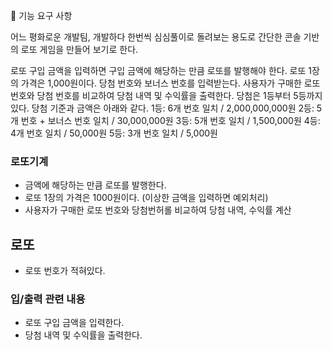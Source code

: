 🎯 기능 요구 사항

어느 평화로운 개발팀,
개발하다 한번씩 심심풀이로 돌려보는 용도로 간단한 콘솔 기반의 로또 게임을 만들어 보기로 한다.

로또 구입 금액을 입력하면 구입 금액에 해당하는 만큼 로또를 발행해야 한다.
로또 1장의 가격은 1,000원이다.
당첨 번호와 보너스 번호를 입력받는다.
사용자가 구매한 로또 번호와 당첨 번호를 비교하여 당첨 내역 및 수익률을 출력한다.
당첨은 1등부터 5등까지 있다. 당첨 기준과 금액은 아래와 같다.
1등: 6개 번호 일치 / 2,000,000,000원
2등: 5개 번호 + 보너스 번호 일치 / 30,000,000원
3등: 5개 번호 일치 / 1,500,000원
4등: 4개 번호 일치 / 50,000원
5등: 3개 번호 일치 / 5,000원

### 로또기계

- 금액에 해당하는 만큼 로또를 발행한다.
- 로또 1장의 가격은 1000원이다. (이상한 금액을 입력하면 예외처리)
- 사용자가 구매한 로또 번호와 당첨번허롤 비교하여 당첨 내역, 수익률 계산

## 로또

- 로또 번호가 적혀있다.

### 입/출력 관련 내용

- 로또 구입 금액을 입력한다.
- 당첨 내역 및 수익률을 출력한다.
